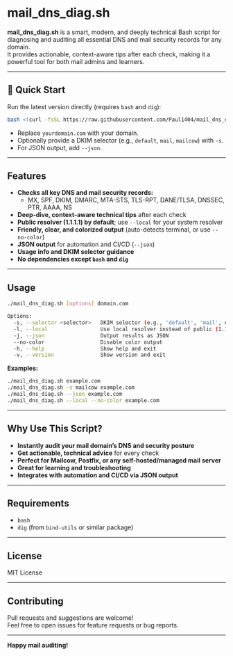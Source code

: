 # mail_dns_diag.sh

**mail_dns_diag.sh** is a smart, modern, and deeply technical Bash script for diagnosing and auditing all essential DNS and mail security records for any domain.  
It provides actionable, context-aware tips after each check, making it a powerful tool for both mail admins and learners.

---

## 🚀 Quick Start

Run the latest version directly (requires `bash` and `dig`):

```bash
bash <(curl -fsSL https://raw.githubusercontent.com/Paul1404/mail_dns_diag.sh/main/mail_dns_diag.sh) yourdomain.com
```

- Replace `yourdomain.com` with your domain.
- Optionally provide a DKIM selector (e.g., `default`, `mail`, `mailcow`) with `-s`.
- For JSON output, add `--json`.

---

## Features

- **Checks all key DNS and mail security records:**
  - MX, SPF, DKIM, DMARC, MTA-STS, TLS-RPT, DANE/TLSA, DNSSEC, PTR, AAAA, NS
- **Deep-dive, context-aware technical tips** after each check
- **Public resolver (1.1.1.1) by default**; use `--local` for your system resolver
- **Friendly, clear, and colorized output** (auto-detects terminal, or use `--no-color`)
- **JSON output** for automation and CI/CD (`--json`)
- **Usage info and DKIM selector guidance**
- **No dependencies except `bash` and `dig`**

---

## Usage

```bash
./mail_dns_diag.sh [options] domain.com

Options:
  -s, --selector <selector>   DKIM selector (e.g., 'default', 'mail', etc.)
  -l, --local                 Use local resolver instead of public (1.1.1.1)
  -j, --json                  Output results as JSON
  --no-color                  Disable color output
  -h, --help                  Show help and exit
  -v, --version               Show version and exit
```

**Examples:**

```bash
./mail_dns_diag.sh example.com
./mail_dns_diag.sh -s mailcow example.com
./mail_dns_diag.sh --json example.com
./mail_dns_diag.sh --local --no-color example.com
```

---

## Why Use This Script?

- **Instantly audit your mail domain’s DNS and security posture**
- **Get actionable, technical advice** for every check
- **Perfect for Mailcow, Postfix, or any self-hosted/managed mail server**
- **Great for learning and troubleshooting**
- **Integrates with automation and CI/CD via JSON output**

---

## Requirements

- `bash`
- `dig` (from `bind-utils` or similar package)

---

## License

MIT License

---

## Contributing

Pull requests and suggestions are welcome!  
Feel free to open issues for feature requests or bug reports.

---

**Happy mail auditing!**